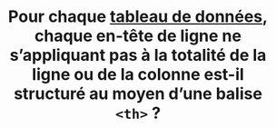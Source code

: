 ---
title: Pour chaque [tableau de données](#tableau-de-donnees), chaque en-tête de ligne ne s’appliquant pas à la totalité de la ligne ou de la colonne est-il structuré au moyen d’une balise `<th>` ?
---